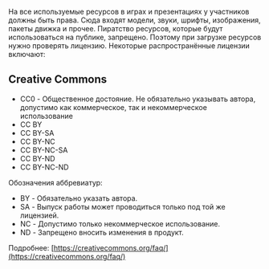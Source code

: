 На все используемые ресурсов в играх и презентациях у участников должны быть права. Сюда входят модели, звуки, шрифты, изображения, пакеты движка и прочее. Пиратство ресурсов, которые будут использоваться на публике, запрещено. Поэтому при загрузке ресурсов нужно проверять лицензию. Некоторые распространённые лицензии включают:
## Creative Commons

- CC0 - Общественное достояние. Не обязательно указывать автора, допустимо как коммерческое, так и некоммерческое использование
- CC BY
- CC BY-SA
- CC BY-NC
- CC BY-NC-SA
- CC BY-ND
- CC BY-NC-ND

Обозначения аббревиатур:
- BY - Обязательно указать автора.
- SA - Выпуск работы может проводиться только под той же лицензией.
- NC - Допустимо только некоммерческое использование.
- ND - Запрещено вносить изменения в продукт.

Подробнее: [https://creativecommons.org/faq/](https://creativecommons.org/faq/)